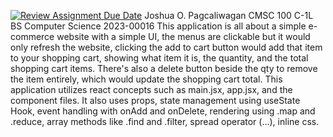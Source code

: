 [![Review Assignment Due Date](https://classroom.github.com/assets/deadline-readme-button-22041afd0340ce965d47ae6ef1cefeee28c7c493a6346c4f15d667ab976d596c.svg)](https://classroom.github.com/a/HwbkmQE6)
Joshua O. Pagcaliwagan CMSC 100 C-1L BS Computer Science 2023-00016
This application is all about a simple e-commerce website with a simple UI, the menus are clickable but it would only refresh the website,
clicking the add to cart button would add that item to your shopping cart, showing what item it is, the quantity, and the total shopping cart items.
There's also a delete button beside the qty to remove the item entirely, which would update the shopping cart total.
This application utilizes react concepts such as main.jsx, app.jsx, and the component files. It also uses props, state management using useState Hook, event handling with onAdd and onDelete,
rendering using .map and .reduce, array methods like .find and .filter, spread operator (...), inline css.
